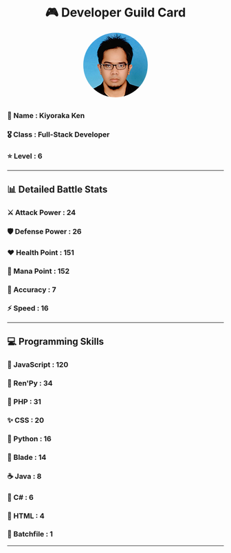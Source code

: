 <div align="center">

# 🎮 Developer Guild Card

<!-- Replace with your profile image -->
<img src="./assets/profile.png" width="150" height="150" style="border-radius: 50%"/>
</div>

##    
### 👤 Name : Kiyoraka Ken
### 🎖️ Class : Full-Stack Developer
### ⭐ Level : 6
<!-- Level = 3 years + (267 commits × 0.01) + (11 repos ÷ 10 languages) -->

---
## 📊 Detailed Battle Stats

### ⚔️ Attack Power  : 24 
### 🛡️ Defense Power : 26 
### ❤️ Health Point  : 151 
### 🔮 Mana Point    : 152 
### 🎯 Accuracy      : 7 
### ⚡ Speed         : 16

---
## 💻 Programming Skills

### 🧠 JavaScript : 120
### 📜 Ren'Py : 34
### 🐘 PHP : 31
### ✨ CSS : 20
### 🐍 Python : 16
### 📝 Blade : 14
### ☕ Java : 8
### 🎯 C# : 6
### 🎨 HTML : 4
### 📝 Batchfile : 1
---